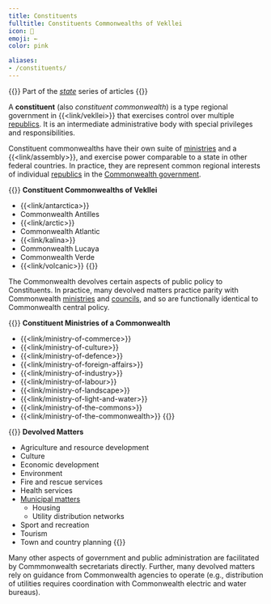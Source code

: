 ```yaml
---
title: Constituents
fulltitle: Constituents Commonwealths of Vekllei
icon: 💮
emoji: ←
color: pink

aliases:
- /constituents/
---
```

{{<note series>}}
 Part of the *[state](/state/)* series of articles
{{</note>}}

A **constituent** (also *constituent commonwealth*) is a type regional government in {{<link/vekllei>}} that exercises control over multiple [republics](/republics/). It is an intermediate administrative body with special privileges and responsibilities.

Constituent commonwealths have their own suite of [ministries](/ministries/) and a {{<link/assembly>}}, and exercise power comparable to a state in other federal countries. In practice, they are represent common regional interests of individual [republics](/republics) in the [Commonwealth government](/government/).

{{<note panel>}}
**Constituent Commonwealths of Vekllei**

* {{<link/antarctica>}}
* Commonwealth Antilles
* {{<link/arctic>}}
* Commonwealth Atlantic
* {{<link/kalina>}}
* Commonwealth Lucaya
* Commonwealth Verde
* {{<link/volcanic>}}
{{</note>}}

The Commonwealth devolves certain aspects of public policy to Constituents. In practice, many devolved matters practice parity with Commonwealth [ministries](/ministries/) and [councils](/councils/), and so are functionally identical to Commonwealth central policy.

{{<note panel>}}
**Constituent Ministries of a Commonwealth**
* {{<link/ministry-of-commerce>}}
* {{<link/ministry-of-culture>}}
* {{<link/ministry-of-defence>}}
* {{<link/ministry-of-foreign-affairs>}}
* {{<link/ministry-of-industry>}}
* {{<link/ministry-of-labour>}}
* {{<link/ministry-of-landscape>}}
* {{<link/ministry-of-light-and-water>}}
* {{<link/ministry-of-the-commons>}}
* {{<link/ministry-of-the-commonwealth>}}
{{</note>}}


{{<note panel>}}
**Devolved Matters**
* Agriculture and resource development
* Culture
* Economic development
* Environment
* Fire and rescue services
* Health services
* [Municipal matters](/municipalities/)
  * Housing
  * Utility distribution networks
* Sport and recreation
* Tourism
* Town and country planning
{{</note>}}

Many other aspects of government and public administration are facilitated by Commmonwealth secretariats directly. Further, many devolved matters rely on guidance from Commonwealth agencies to operate (e.g., distribution of utilities requires coordination with Commonwealth electric and water bureaus).
